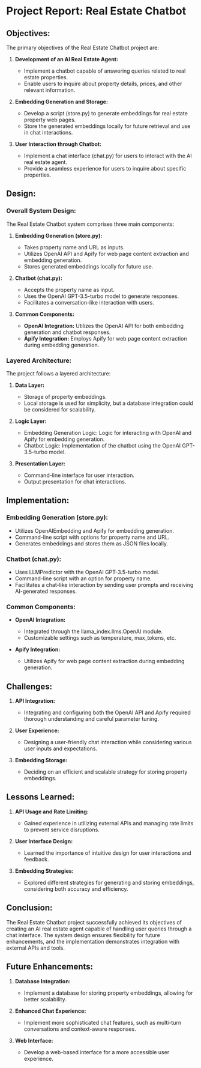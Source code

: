 # Project Report: Real Estate Chatbot

## Objectives:

The primary objectives of the Real Estate Chatbot project are:

1. **Development of an AI Real Estate Agent:**
   - Implement a chatbot capable of answering queries related to real estate properties.
   - Enable users to inquire about property details, prices, and other relevant information.

2. **Embedding Generation and Storage:**
   - Develop a script (store.py) to generate embeddings for real estate property web pages.
   - Store the generated embeddings locally for future retrieval and use in chat interactions.

3. **User Interaction through Chatbot:**
   - Implement a chat interface (chat.py) for users to interact with the AI real estate agent.
   - Provide a seamless experience for users to inquire about specific properties.

## Design:

### Overall System Design:

The Real Estate Chatbot system comprises three main components:

1. **Embedding Generation (store.py):**
   - Takes property name and URL as inputs.
   - Utilizes OpenAI API and Apify for web page content extraction and embedding generation.
   - Stores generated embeddings locally for future use.

2. **Chatbot (chat.py):**
   - Accepts the property name as input.
   - Uses the OpenAI GPT-3.5-turbo model to generate responses.
   - Facilitates a conversation-like interaction with users.

3. **Common Components:**
   - **OpenAI Integration:** Utilizes the OpenAI API for both embedding generation and chatbot responses.
   - **Apify Integration:** Employs Apify for web page content extraction during embedding generation.

### Layered Architecture:

The project follows a layered architecture:

1. **Data Layer:**
   - Storage of property embeddings.
   - Local storage is used for simplicity, but a database integration could be considered for scalability.

2. **Logic Layer:**
   - Embedding Generation Logic: Logic for interacting with OpenAI and Apify for embedding generation.
   - Chatbot Logic: Implementation of the chatbot using the OpenAI GPT-3.5-turbo model.

3. **Presentation Layer:**
   - Command-line interface for user interaction.
   - Output presentation for chat interactions.

## Implementation:

### Embedding Generation (store.py):

- Utilizes OpenAIEmbedding and Apify for embedding generation.
- Command-line script with options for property name and URL.
- Generates embeddings and stores them as JSON files locally.

### Chatbot (chat.py):

- Uses LLMPredictor with the OpenAI GPT-3.5-turbo model.
- Command-line script with an option for property name.
- Facilitates a chat-like interaction by sending user prompts and receiving AI-generated responses.

### Common Components:

- **OpenAI Integration:**
  - Integrated through the llama_index.llms.OpenAI module.
  - Customizable settings such as temperature, max_tokens, etc.

- **Apify Integration:**
  - Utilizes Apify for web page content extraction during embedding generation.

## Challenges:

1. **API Integration:**
   - Integrating and configuring both the OpenAI API and Apify required thorough understanding and careful parameter tuning.

2. **User Experience:**
   - Designing a user-friendly chat interaction while considering various user inputs and expectations.

3. **Embedding Storage:**
   - Deciding on an efficient and scalable strategy for storing property embeddings.

## Lessons Learned:

1. **API Usage and Rate Limiting:**
   - Gained experience in utilizing external APIs and managing rate limits to prevent service disruptions.

2. **User Interface Design:**
   - Learned the importance of intuitive design for user interactions and feedback.

3. **Embedding Strategies:**
   - Explored different strategies for generating and storing embeddings, considering both accuracy and efficiency.

## Conclusion:

The Real Estate Chatbot project successfully achieved its objectives of creating an AI real estate agent capable of handling user queries through a chat interface. The system design ensures flexibility for future enhancements, and the implementation demonstrates integration with external APIs and tools.

## Future Enhancements:

1. **Database Integration:**
   - Implement a database for storing property embeddings, allowing for better scalability.

2. **Enhanced Chat Experience:**
   - Implement more sophisticated chat features, such as multi-turn conversations and context-aware responses.

3. **Web Interface:**
   - Develop a web-based interface for a more accessible user experience.
